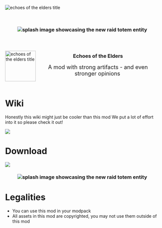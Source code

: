<p><img src="https://raw.githubusercontent.com/white-whistle/EchoesOfTheElders/master/design/title_extraction.png" alt="echoes of the elders title" /></p>
<p>&nbsp;</p>
<h3 style="text-align: center;"><img src="https://raw.githubusercontent.com/white-whistle/EchoesOfTheElders/master/web/src/assets/screenshots/totem_entity.png" alt="splash image showcasing the new raid totem entity"  /></h3>
<h3 style="text-align: center;">&nbsp;</h3>
<img align="left" width="100px" src="https://raw.githubusercontent.com/white-whistle/EchoesOfTheElders/master/design/simplified.svg" alt="echoes of the elders title" />
<h3 style="text-align: center;">Echoes of the Elders</h3>
<p style="text-align: center;"><span style="font-size: 18px;">A mod with strong artifacts - and even stronger opinions</span>&nbsp;</p>
<p>&nbsp;</p>

# Wiki
Honestly this wiki might just be cooler than this mod
We put a lot of effort into it so please check it out!


<a href="https://white-whistle.github.io/EchoesOfTheElders/" target="_blank"><img src="https://img.shields.io/badge/take%20me%20there-050505?style=for-the-badge" /></a>

# Download
<a href="https://www.curseforge.com/minecraft/mc-mods/echoes-of-the-elders" target="_blank"><img src="https://img.shields.io/badge/curseforge-050505?style=for-the-badge&logo=curseforge" /></a>

<h3 style="text-align: center;"><img src="https://raw.githubusercontent.com/white-whistle/EchoesOfTheElders/master/web/src/assets/screenshots/showoff1.png" alt="splash image showcasing the new raid totem entity"  /></h3>

# Legalities
- You can use this mod in your modpack
- All assets in this mod are copyrighted, you may not use them outside of this mod
